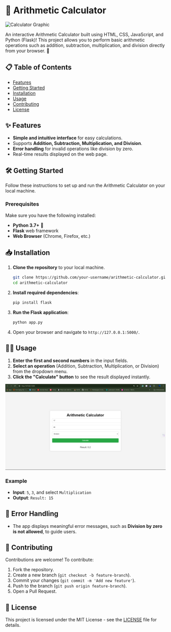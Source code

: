 # 🧮 Arithmetic Calculator

![Calculator Graphic](https://img.freepik.com/free-photo/calculator-with-smartphone-table_23-2147953152.jpg?t=st=1725171129~exp=1725174729~hmac=a53f3614169b055e0ce9683975fbc49e2267c02809b43a86675b715142ac1ba4&w=1060) <!-- Placeholder image URL, replace with actual if needed -->

An interactive Arithmetic Calculator built using HTML, CSS, JavaScript, and Python (Flask)! This project allows you to perform basic arithmetic operations such as addition, subtraction, multiplication, and division directly from your browser. 🚀

## 📋 Table of Contents

- [Features](#features)
- [Getting Started](#getting-started)
- [Installation](#installation)
- [Usage](#usage)
- [Contributing](#contributing)
- [License](#license)

## ✨ Features

- **Simple and intuitive interface** for easy calculations.
- Supports **Addition, Subtraction, Multiplication, and Division**.
- **Error handling** for invalid operations like division by zero.
- Real-time results displayed on the web page.

## 🛠️ Getting Started

Follow these instructions to set up and run the Arithmetic Calculator on your local machine.

### Prerequisites

Make sure you have the following installed:

- **Python 3.7+** 🐍
- **Flask** web framework
- **Web Browser** (Chrome, Firefox, etc.)

## 📥 Installation

1. **Clone the repository** to your local machine.

   ```bash
   git clone https://github.com/your-username/arithmetic-calculator.git
   cd arithmetic-calculator
   ```

2. **Install required dependencies**:

   ```bash
   pip install flask
   ```

3. **Run the Flask application**:

   ```bash
   python app.py
   ```

4. Open your browser and navigate to `http://127.0.0.1:5000/`.

## 🧑‍💻 Usage

1. **Enter the first and second numbers** in the input fields.
2. **Select an operation** (Addition, Subtraction, Multiplication, or Division) from the dropdown menu.
3. **Click the "Calculate" button** to see the result displayed instantly.

![Calculator UI](images/UI.png) <!-- Placeholder image URL, replace with actual if needed -->

### Example

- **Input**: `5`, `3`, and select `Multiplication`
- **Output**: `Result: 15`

## 🐞 Error Handling

- The app displays meaningful error messages, such as **Division by zero is not allowed**, to guide users.

## 🤝 Contributing

Contributions are welcome! To contribute:

1. Fork the repository.
2. Create a new branch (`git checkout -b feature-branch`).
3. Commit your changes (`git commit -m 'Add new feature'`).
4. Push to the branch (`git push origin feature-branch`).
5. Open a Pull Request.

## 📄 License

This project is licensed under the MIT License - see the [LICENSE](LICENSE) file for details.

